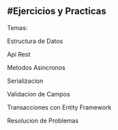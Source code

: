 #Ejercicios y Practicas
-----------------------------------------------------
Temas:

Estructura de Datos

Api Rest

Metodos Asincronos

Serializacion

Validacion de Campos

Transacciones con Entity Framework

Resolucion de Problemas
